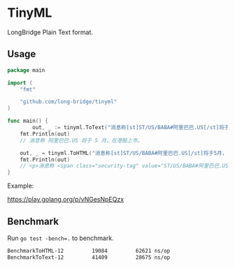 # TinyML

LongBridge Plain Text format.

## Usage

```go
package main

import (
	"fmt"

	"github.com/long-bridge/tinyml"
)

func main() {
        out, _ := tinyml.ToText("消息称[st]ST/US/BABA#阿里巴巴.US[/st]将于5月，在港股上市。")
	fmt.Println(out)
	// 消息称 阿里巴巴.US 将于 5 月，在港股上市。

	out, _ = tinyml.ToHTML("消息称[st]ST/US/BABA#阿里巴巴.US[/st]将于5月，在港股上市。\n\n几家领头羊都处于第一步或者第二步。")
	fmt.Println(out)
	// <p>消息称 <span class="security-tag" value="ST/US/BABA#阿里巴巴.US" data-id="ST/US/BABA">阿里巴巴.US</span> 将于 5 月，在港股上市。</p><p>几家领头羊都处于第一步或者第二步。</p>
}
```

Example:

https://play.golang.org/p/vNGesNpEQzx

## Benchmark

Run `go test -bench=.` to benchmark.

```bash
BenchmarkToHTML-12    	   19084	     62621 ns/op
BenchmarkToText-12    	   41409	     28675 ns/op
```
